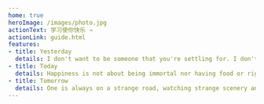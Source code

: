 ```yaml
---
home: true
heroImage: /images/photo.jpg
actionText: 学习使你快乐 →
actionLink: guide.html
features:
- title: Yesterday
  details: I don't want to be someone that you're settling for. I don't want to be someone that anyone settles for.
- title: Today
  details: Happiness is not about being immortal nor having food or rights in one's hand. It’s about having each tiny wish come true, or having something to eat when you are hungry or having someone's love when you need love.
- title: Tomorrow
  details: One is always on a strange road, watching strange scenery and listening to strange music. Then one day, you will find that the things you try hard to forget are already gone.
---
```


<Footer></Footer>